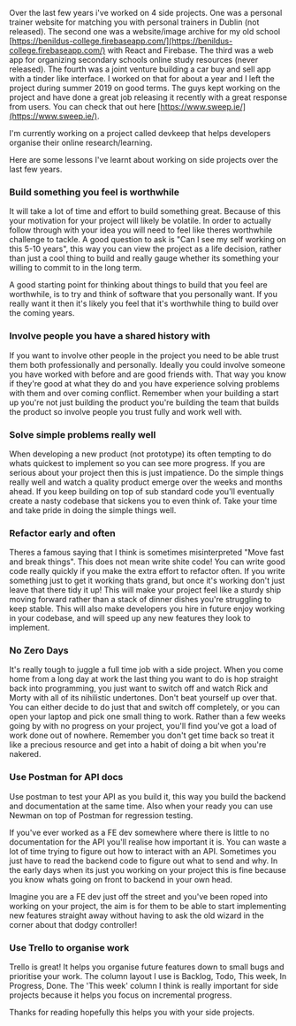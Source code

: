Over the last few years i've worked on 4 side projects. One was a personal trainer website for matching you with personal trainers in Dublin (not released). The second one was a website/image archive for my old school [https://benildus-college.firebaseapp.com/](https://benildus-college.firebaseapp.com/) with React and Firebase. The third was a web app for organizing secondary schools online study resources (never released). The fourth was a joint venture building a car buy and sell app with a tinder like interface. I worked on that for about a year and I left the project during summer 2019 on good terms. The guys kept working on the project and have done a great job releasing it recently with a great response from users. You can check that out here [https://www.sweep.ie/](https://www.sweep.ie/).

I'm currently working on a project called devkeep that helps developers organise their online research/learning.

Here are some lessons I've learnt about working on side projects over the last few years.

### Build something you feel is worthwhile

It will take a lot of time and effort to build something great. Because of this your motivation for your project will likely be volatile. In order to actually follow through with your idea you will need to feel like theres worthwhile challenge to tackle. A good question to ask is "Can I see my self working on this 5-10 years", this way you can view the project as a life decision, rather than just a cool thing to build and really gauge whether its something your willing to commit to in the long term.

A good starting point for thinking about things to build that you feel are worthwhile, is to try and think of software that you personally want. If you really want it then it's likely you feel that it's worthwhile thing to build over the coming years.

### Involve people you have a shared history with

If you want to involve other people in the project you need to be able trust them both professionally and personally. Ideally you could involve someone you have worked with before and are good friends with. That way you know if they're good at what they do and you have experience solving problems with them and over coming conflict. Remember when your building a start up you're not just building the product you're building the team that builds the product so involve people you trust fully and work well with.

### Solve simple problems really well

When developing a new product (not prototype) its often tempting to do whats quickest to implement so you can see more progress. If you are serious about your project then this is just impatience. Do the simple things really well and watch a quality product emerge over the weeks and months ahead. If you keep building on top of sub standard code you'll eventually create a nasty codebase that sickens you to even think of. Take your time and take pride in doing the simple things well.

### Refactor early and often

Theres a famous saying that I think is sometimes misinterpreted "Move fast and break things". This does not mean write shite code! You can write good code really quickly if you make the extra effort to refactor often. If you write something just to get it working thats grand, but once it's working don't just leave that there tidy it up! This will make your project feel like a sturdy ship moving forward rather than a stack of dinner dishes you're struggling to keep stable. This will also make developers you hire in future enjoy working in your codebase, and will speed up any new features they look to implement.

### No Zero Days

It's really tough to juggle a full time job with a side project. When you come home from a long day at work the last thing you want to do is hop straight back into programming, you just want to switch off and watch Rick and Morty with all of its nihilistic undertones. Don't beat yourself up over that. You can either decide to do just that and switch off completely, or you can open your laptop and pick one small thing to work. Rather than a few weeks going by with no progress on your project, you'll find you've got a load of work done out of nowhere. Remember you don't get time back so treat it like a precious resource and get into a habit of doing a bit when you're nakered.

### Use Postman for API docs

Use postman to test your API as you build it, this way you build the backend and documentation at the same time. Also when your ready you can use Newman on top of Postman for regression testing.

If you've ever worked as a FE dev somewhere where there is little to no documentation for the API you'll realise how important it is. You can waste a lot of time trying to figure out how to interact with an API. Sometimes you just have to read the backend code to figure out what to send and why. In the early days when its just you working on your project this is fine because you know whats going on front to backend in your own head.

Imagine you are a FE dev just off the street and you've been roped into working on your project, the aim is for them to be able to start implementing new features straight away without having to ask the old wizard in the corner about that dodgy controller!

### Use Trello to organise work

Trello is great! It helps you organise future features down to small bugs and prioritise your work. The column layout I use is Backlog, Todo, This week, In Progress, Done. The 'This week' column I think is really important for side projects because it helps you focus on incremental progress.

Thanks for reading hopefully this helps you with your side projects.
